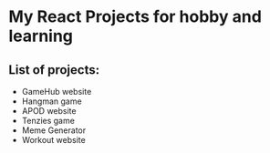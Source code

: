 # My React Projects for hobby and learning

## List of projects:

- GameHub website
- Hangman game
- APOD website
- Tenzies game
- Meme Generator
- Workout website
